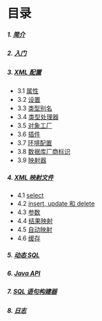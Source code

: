 # 目录
##### 1. [简介](https://mybatis.org/mybatis-3/zh/index.html#)
##### 2. [入门](https://mybatis.org/mybatis-3/zh/getting-started.html)
##### 3. [XML 配置](https://mybatis.org/mybatis-3/zh/configuration.html)
- 3.1 [属性](https://mybatis.org/mybatis-3/zh/configuration.html#properties)
- 3.2 [设置](https://mybatis.org/mybatis-3/zh/configuration.html#settings)
- 3.3 [类型别名](https://mybatis.org/mybatis-3/zh/configuration.html#typeAliases)
- 3.4 [类型处理器](https://mybatis.org/mybatis-3/zh/configuration.html#typeHandlers)
- 3.5 [对象工厂](https://mybatis.org/mybatis-3/zh/configuration.html#objectFactory)
- 3.6 [插件](https://mybatis.org/mybatis-3/zh/configuration.html#plugins)
- 3.7 [环境配置](https://mybatis.org/mybatis-3/zh/configuration.html#environments)
- 3.8 [数据库厂商标识](https://mybatis.org/mybatis-3/zh/configuration.html#databaseIdProvider)
- 3.9 [映射器](https://mybatis.org/mybatis-3/zh/configuration.html#mappers)
##### 4. [XML 映射文件](https://mybatis.org/mybatis-3/zh/sqlmap-xml.html#)
- 4.1 [select](https://mybatis.org/mybatis-3/zh/sqlmap-xml.html#select)
- 4.2 [insert, update 和 delete](https://mybatis.org/mybatis-3/zh/sqlmap-xml.html#insert_update_and_delete)
- 4.3 [参数](https://mybatis.org/mybatis-3/zh/sqlmap-xml.html#Parameters)
- 4.4 [结果映射](https://mybatis.org/mybatis-3/zh/sqlmap-xml.html#Result_Maps)
- 4.5 [自动映射](https://mybatis.org/mybatis-3/zh/sqlmap-xml.html#Auto-mapping)
- 4.6 [缓存](https://mybatis.org/mybatis-3/zh/sqlmap-xml.html#cache)
##### 5. [动态 SQL](https://mybatis.org/mybatis-3/zh/dynamic-sql.html)
##### 6. [Java API](https://mybatis.org/mybatis-3/zh/java-api.html)
##### 7. [SQL 语句构建器](https://mybatis.org/mybatis-3/zh/statement-builders.html)
##### 8. [日志](https://mybatis.org/mybatis-3/zh/logging.html)
